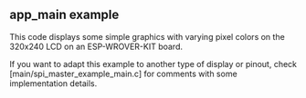 ## app_main example

This code displays some simple graphics with varying pixel colors on the 320x240 LCD on an ESP-WROVER-KIT board.

If you want to adapt this example to another type of display or pinout, check [main/spi_master_example_main.c] for comments with some implementation details.
